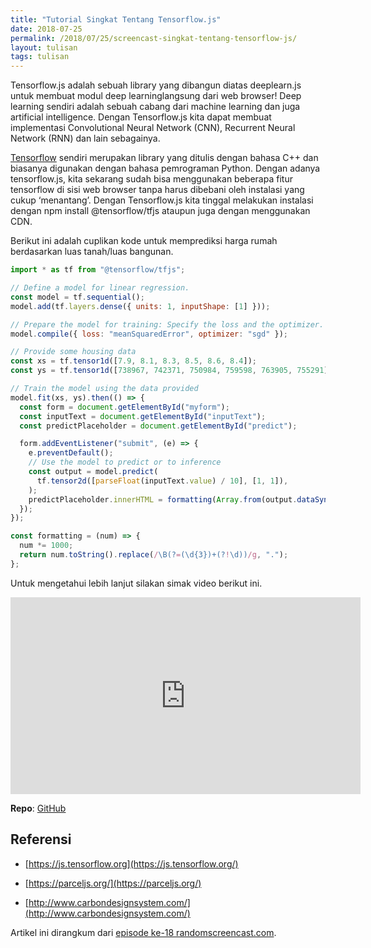 ```yaml
---
title: "Tutorial Singkat Tentang Tensorflow.js"
date: 2018-07-25
permalink: /2018/07/25/screencast-singkat-tentang-tensorflow-js/
layout: tulisan
tags: tulisan
---
```


Tensorflow.js adalah sebuah library yang dibangun diatas deeplearn.js untuk membuat modul deep learninglangsung dari web browser! Deep learning sendiri adalah sebuah cabang dari machine learning dan juga artificial intelligence. Dengan Tensorflow.js kita dapat membuat implementasi Convolutional Neural Network (CNN), Recurrent Neural Network (RNN) dan lain sebagainya.

[Tensorflow](https://tensorflow.org/) sendiri merupakan library yang ditulis dengan bahasa C++ dan biasanya digunakan dengan bahasa pemrograman Python. Dengan adanya tensorflow.js, kita sekarang sudah bisa menggunakan beberapa fitur tensorflow di sisi web browser tanpa harus dibebani oleh instalasi yang cukup ‘menantang’. Dengan Tensorflow.js kita tinggal melakukan instalasi dengan npm install @tensorflow/tfjs ataupun juga dengan menggunakan CDN.

Berikut ini adalah cuplikan kode untuk memprediksi harga rumah berdasarkan luas tanah/luas bangunan.

```javascript
import * as tf from "@tensorflow/tfjs";

// Define a model for linear regression.
const model = tf.sequential();
model.add(tf.layers.dense({ units: 1, inputShape: [1] }));

// Prepare the model for training: Specify the loss and the optimizer.
model.compile({ loss: "meanSquaredError", optimizer: "sgd" });

// Provide some housing data
const xs = tf.tensor1d([7.9, 8.1, 8.3, 8.5, 8.6, 8.4]);
const ys = tf.tensor1d([738967, 742371, 750984, 759598, 763905, 755291]);

// Train the model using the data provided
model.fit(xs, ys).then(() => {
  const form = document.getElementById("myform");
  const inputText = document.getElementById("inputText");
  const predictPlaceholder = document.getElementById("predict");

  form.addEventListener("submit", (e) => {
    e.preventDefault();
    // Use the model to predict or to inference
    const output = model.predict(
      tf.tensor2d([parseFloat(inputText.value) / 10], [1, 1]),
    );
    predictPlaceholder.innerHTML = formatting(Array.from(output.dataSync())[0]);
  });
});

const formatting = (num) => {
  num *= 1000;
  return num.toString().replace(/\B(?=(\d{3})+(?!\d))/g, ".");
};
```

Untuk mengetahui lebih lanjut silakan simak video berikut ini.

<center><iframe width="560" height="315" src="https://www.youtube.com/embed/iO_-8c3fqZM" frameborder="0" allowfullscreen></iframe></center>

**Repo**: [GitHub](https://github.com/rizafahmi/simple-predict-tfjs-vanilla)

## Referensi

- [https://js.tensorflow.org](https://js.tensorflow.org/)

- [https://parceljs.org/](https://parceljs.org/)

- [http://www.carbondesignsystem.com/](http://www.carbondesignsystem.com/)

Artikel ini dirangkum dari [episode ke-18 randomscreencast.com](https://randomscreencast.com/18-tensorflowjs/).
